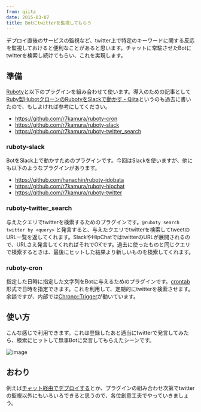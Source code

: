 ```yaml
---
from: qiita
date: 2015-03-07
title: Botにtwitterを監視してもらう
---
```


デプロイ直後のサービスの監視など、twitter上で特定のキーワードに関する反応を監視しておけると便利なことがあると思います。チャットに常駐させたBotにtwitterを検索し続けてもらい、これを実現します。

## 準備
[Ruboty](https://github.com/r7kamura/ruboty)と以下のプラグインを組み合わせて使います。導入のための記事として[Ruby製HubotクローンのRubotyをSlackで動かす - Qiita](http://qiita.com/r7kamura/items/8d1b98e28154de6030b9)というのも過去に書いたので、もしよければ参考にしてください。

- <https://github.com/r7kamura/ruboty-cron>
- <https://github.com/r7kamura/ruboty-slack>
- <https://github.com/r7kamura/ruboty-twitter_search>

### ruboty-slack
BotをSlack上で動かすためのプラグインです。今回はSlackを使いますが、他にも以下のようなプラグインがあります。

- <https://github.com/hanachin/ruboty-idobata>
- <https://github.com/r7kamura/ruboty-hipchat>
- <https://github.com/r7kamura/ruboty-twitter>

### ruboty-twitter_search
与えたクエリでtwitterを検索するためのプラグインです。`@ruboty search twitter by <query>` と発言すると、与えたクエリでtwitterを検索してtweetのURL一覧を返してくれます。SlackやHipChatではtwitterのURLが展開されるので、URLさえ発言してくれればそれでOKです。過去に使ったものと同じクエリで検索するときは、最後にヒットした結果より新しいものを検索してくれます。

### ruboty-cron
指定した日時に指定した文字列をBotに与えるためのプラグインです。[crontab](http://ja.wikipedia.org/wiki/Crontab)形式で日時を指定できます。これを利用して、定期的にtwitterを検索させます。余談ですが、内部では[Chrono::Trigger](https://github.com/r7kamura/chrono)が動いています。

## 使い方
こんな感じで利用できます。これは登録したあと適当にtwitterで発言してみたら、検索にヒットして無事Botに発言してもらえたシーンです。

![image](https://qiita-image-store.s3.amazonaws.com/0/4365/64031725-1eb2-cb97-39f1-2a6fafeac833.png)

## おわり
例えば[チャット経由でデプロイする](http://qiita.com/r7kamura/items/5e7b9c27693bcc4a5a39)とか、プラグインの組み合わせ次第でtwitterの監視以外にもいろいろできると思うので、各位創意工夫でやっていきましょう。
